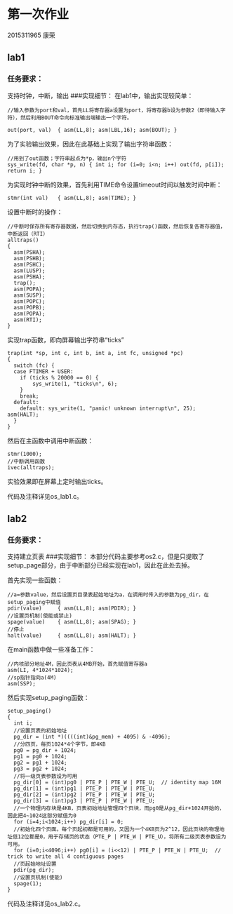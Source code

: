 # 第一次作业
2015311965 康荣
## lab1
### 任务要求：
支持时钟，中断，输出
###实现细节：
在lab1中，输出实现较简单：

```
//输入参数为port和val，首先LL将寄存器a设置为port，将寄存器b设为参数2（即待输入字符），然后利用BOUT命令向标准输出端输出一个字符。

out(port, val)  { asm(LL,8); asm(LBL,16); asm(BOUT); }
```	    
为了实验输出效果，因此在此基础上实现了输出字符串函数：

```
//用到了out函数；字符串起点为*p，输出n个字符
sys_write(fd, char *p, n) { int i; for (i=0; i<n; i++) out(fd, p[i]); return i; }

```

为实现时钟中断的效果，首先利用TIME命令设置timeout时间以触发时间中断：

```
stmr(int val)   { asm(LL,8); asm(TIME); }
```
设置中断时的操作：

```
//中断时保存所有寄存器数据，然后切换到内存态，执行trap()函数，然后恢复各寄存器值，中断返回（RTI）
alltraps()
{
  asm(PSHA);
  asm(PSHB);
  asm(PSHC);
  asm(LUSP);
  asm(PSHA);
  trap();
  asm(POPA);
  asm(SUSP);
  asm(POPC);
  asm(POPB);
  asm(POPA);
  asm(RTI);
}
```
实现trap函数，即向屏幕输出字符串“ticks”

```
trap(int *sp, int c, int b, int a, int fc, unsigned *pc)
{
  switch (fc) {
  case FTIMER + USER:
    if (ticks % 20000 == 0) {
        sys_write(1, "ticks\n", 6);  
    }
    break;  
  default:
    default: sys_write(1, "panic! unknown interrupt\n", 25); asm(HALT);  
  }
}
```

然后在主函数中调用中断函数：

```
stmr(1000);
//中断调用函数
ivec(alltraps);
```
实验效果即在屏幕上定时输出ticks。

代码及注释详见os_lab1.c。
## lab2
### 任务要求：
支持建立页表
###实现细节：
本部分代码主要参考os2.c，但是只提取了setup_page部分，由于中断部分已经实现在lab1，因此在此处去掉。

首先实现一些函数：

```
//a=参数value，然后设置页目录表起始地址为a，在调用时传入的参数为pg_dir，在setup_paging中赋值
pdir(value)     { asm(LL,8); asm(PDIR); }
//设置页机制(使能或禁止)
spage(value)    { asm(LL,8); asm(SPAG); }
//停止
halt(value)     { asm(LL,8); asm(HALT); }
```
在main函数中做一些准备工作：

```
//内核部分地址4M，因此页表从4MB开始，首先赋值寄存器a
asm(LI, 4*1024*1024); 
//sp指针指向a(4M)
asm(SSP); 
```

然后实现setup_paging函数：

```
setup_paging()
{
  int i;
  //设置页表的初始地址
  pg_dir = (int *)((((int)&pg_mem) + 4095) & -4096);
  //分四页，每页1024*4个字节，即4KB
  pg0 = pg_dir + 1024;
  pg1 = pg0 + 1024;
  pg2 = pg1 + 1024;
  pg3 = pg2 + 1024;
  //将一级页表参数设为可用
  pg_dir[0] = (int)pg0 | PTE_P | PTE_W | PTE_U;  // identity map 16M
  pg_dir[1] = (int)pg1 | PTE_P | PTE_W | PTE_U;
  pg_dir[2] = (int)pg2 | PTE_P | PTE_W | PTE_U;
  pg_dir[3] = (int)pg3 | PTE_P | PTE_W | PTE_U;
  //一个物理内存块是4KB，页表初始地址管理四个页块，而pg0是从pg_dir+1024开始的，因此把4~1024这部分赋值为0
  for (i=4;i<1024;i++) pg_dir[i] = 0;
  //初始化四个页面。每个页起初都是可用的，又因为一个4KB页为2^12，因此页块的物理地址低12位都是0，用于存储页的状态（PTE_P | PTE_W | PTE_U），将所有二级页表参数设为可用。
  for (i=0;i<4096;i++) pg0[i] = (i<<12) | PTE_P | PTE_W | PTE_U;  // trick to write all 4 contiguous pages
  //页起始地址设置
  pdir(pg_dir);
  //设置页机制(使能)
  spage(1);
}
```


代码及注释详见os_lab2.c。